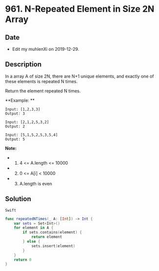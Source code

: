 # 961. N-Repeated Element in Size 2N Array

## Date

- Edit my muhlenXi on 2019-12-29.

## Description

In a array A of size 2N, there are N+1 unique elements, and exactly one of these elements is repeated N times.

Return the element repeated N times.

**Example: **

```
Input: [1,2,3,3]
Output: 3

Input: [2,1,2,5,3,2]
Output: 2

Input: [5,1,5,2,5,3,5,4]
Output: 5
```

**Note:**

- 1. 4 <= A.length <= 10000
- 2. 0 <= A[i] < 10000
- 3. A.length is even

## Solution

`Swift`

```swift
func repeatedNTimes(_ A: [Int]) -> Int {
    var sets = Set<Int>()
    for element in A {
        if sets.contains(element) {
            return element
        } else {
            sets.insert(element)
        }
    }
    return 0
}

```